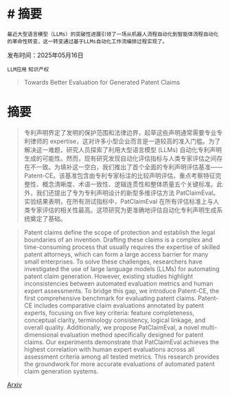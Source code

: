 # # 摘要  
    最近大型语言模型（LLMs）的突破性进展引领了一场从机器人流程自动化到智能体流程自动化的革命性转变，这一转变通过基于LLMs自动化工作流编排过程实现了。

发布时间：2025年05月16日

`LLM应用` `知识产权`

> Towards Better Evaluation for Generated Patent Claims

# 摘要

> 专利声明界定了发明的保护范围和法律边界，起草这些声明通常需要专业专利律师的 expertise，这对许多小型企业而言是一道较高的准入门槛。为了解决这一难题，研究人员探索了利用大型语言模型 (LLMs) 自动化专利声明生成的可能性。然而，现有研究发现自动化评估指标与人类专家评估之间存在不一致。为填补这一空白，我们推出了首个全面的专利声明评估基准——Patent-CE。该基准包含由专利专家标注的比较声明评估，重点考察特征完整性、概念清晰度、术语一致性、逻辑连贯性和整体质量五个关键标准。此外，我们还提出了专为专利声明设计的新型多维评估方法 PatClaimEval。实验结果表明，在所有测试指标中，PatClaimEval 在所有评估标准上与人类专家评估的相关性最高。这项研究为更准确地评估自动化专利声明生成系统奠定了基础。

> Patent claims define the scope of protection and establish the legal boundaries of an invention. Drafting these claims is a complex and time-consuming process that usually requires the expertise of skilled patent attorneys, which can form a large access barrier for many small enterprises. To solve these challenges, researchers have investigated the use of large language models (LLMs) for automating patent claim generation. However, existing studies highlight inconsistencies between automated evaluation metrics and human expert assessments. To bridge this gap, we introduce Patent-CE, the first comprehensive benchmark for evaluating patent claims. Patent-CE includes comparative claim evaluations annotated by patent experts, focusing on five key criteria: feature completeness, conceptual clarity, terminology consistency, logical linkage, and overall quality. Additionally, we propose PatClaimEval, a novel multi-dimensional evaluation method specifically designed for patent claims. Our experiments demonstrate that PatClaimEval achieves the highest correlation with human expert evaluations across all assessment criteria among all tested metrics. This research provides the groundwork for more accurate evaluations of automated patent claim generation systems.

[Arxiv](https://arxiv.org/abs/2505.11095)